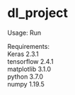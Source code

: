 # dl_project <br>

Usage:
Run 



Requirements:<br>
Keras                              2.3.1 <br>
tensorflow                         2.4.1 <br>
matplotlib                         3.1.0 <br>
python                             3.7.0 <br>
numpy                              1.19.5 <br>

